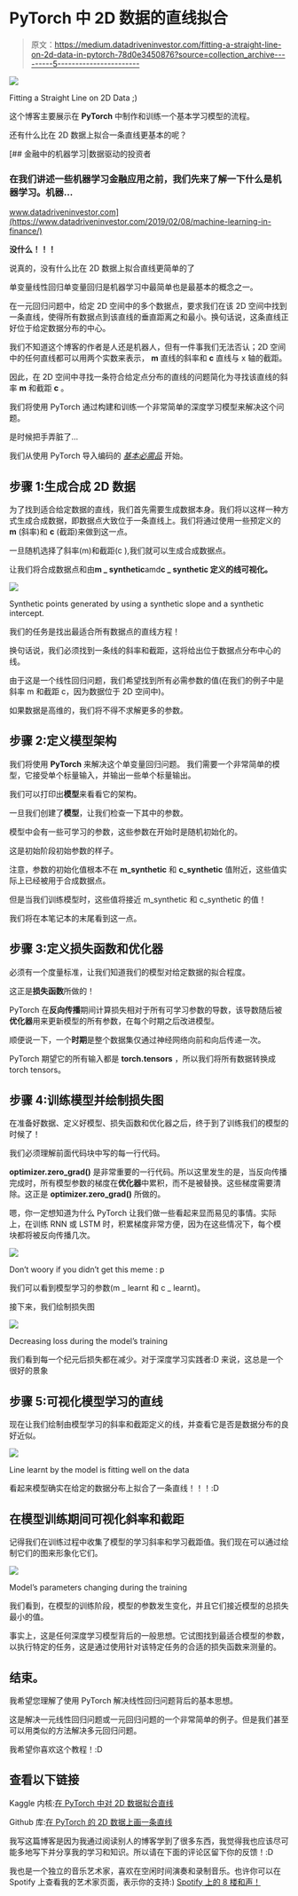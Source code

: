 # PyTorch 中 2D 数据的直线拟合

> 原文：<https://medium.datadriveninvestor.com/fitting-a-straight-line-on-2d-data-in-pytorch-78d0e3450876?source=collection_archive---------5----------------------->

![](img/b6da18ba7828c4d68afba58580ed07f5.png)

Fitting a Straight Line on 2D Data ;)

这个博客主要展示在 **PyTorch** 中制作和训练一个基本学习模型的流程。

还有什么比在 2D 数据上拟合一条直线更基本的呢？

[](https://www.datadriveninvestor.com/2019/02/08/machine-learning-in-finance/) [## 金融中的机器学习|数据驱动的投资者

### 在我们讲述一些机器学习金融应用之前，我们先来了解一下什么是机器学习。机器…

www.datadriveninvestor.com](https://www.datadriveninvestor.com/2019/02/08/machine-learning-in-finance/) 

**没什么！！！**

说真的，没有什么比在 2D 数据上拟合直线更简单的了

单变量线性回归单变量回归是机器学习中最简单也是最基本的概念之一。

在一元回归问题中，给定 2D 空间中的多个数据点，要求我们在该 2D 空间中找到一条直线，使得所有数据点到该直线的垂直距离之和最小。换句话说，这条直线正好位于给定数据分布的中心。

我们不知道这个博客的作者是人还是机器人，但有一件事我们无法否认；2D 空间中的任何直线都可以用两个实数来表示， **m** 直线的斜率和 **c** 直线与 x 轴的截距。

因此，在 2D 空间中寻找一条符合给定点分布的直线的问题简化为寻找该直线的斜率 **m** 和截距 **c** 。

我们将使用 PyTorch 通过构建和训练一个非常简单的深度学习模型来解决这个问题。

是时候把手弄脏了…

我们从使用 PyTorch 导入编码的 [*基本必需品*](https://www.youtube.com/watch?v=5dhSdnDb3tk) 开始。

## 步骤 1:生成合成 2D 数据

为了找到适合给定数据的直线，我们首先需要生成数据本身。我们将以这样一种方式生成合成数据，即数据点大致位于一条直线上。我们将通过使用一些预定义的 **m** (斜率)和 **c** (截距)来做到这一点。

一旦随机选择了斜率(m)和截距(c ),我们就可以生成合成数据点。

让我们将合成数据点和由**m _ synthetic**amd**c _ synthetic 定义的线可视化。**

![](img/09f81fb279508a3d1bef8e27bbb1498e.png)

Synthetic points generated by using a synthetic slope and a synthetic intercept.

我们的任务是找出最适合所有数据点的直线方程！

换句话说，我们必须找到一条线的斜率和截距，这将给出位于数据点分布中心的线。

由于这是一个线性回归问题，我们希望找到所有必需参数的值(在我们的例子中是斜率 m 和截距 c，因为数据位于 2D 空间中)。

如果数据是高维的，我们将不得不求解更多的参数。

## 步骤 2:定义模型架构

我们将使用 **PyTorch** 来解决这个单变量回归问题。
我们需要一个非常简单的模型，它接受单个标量输入，并输出一些单个标量输出。

我们可以打印出**模型**来看看它的架构。

一旦我们创建了**模型**，让我们检查一下其中的参数。

模型中会有一些可学习的参数，这些参数在开始时是随机初始化的。

这是初始阶段初始参数的样子。

注意，参数的初始化值根本不在 **m_synthetic** 和 **c_synthetic** 值附近，这些值实际上已经被用于合成数据点。

但是当我们训练模型时，这些值将接近 m_synthetic 和 c_synthetic 的值！

我们将在本笔记本的末尾看到这一点。

## 步骤 3:定义损失函数和优化器

必须有一个度量标准，让我们知道我们的模型对给定数据的拟合程度。

这正是**损失函数**所做的！

PyTorch 在**反向传播**期间计算损失相对于所有可学习参数的导数，该导数随后被**优化器**用来更新模型的所有参数，在每个时期之后改进模型。

顺便说一下，一个**时期**是整个数据集仅通过神经网络向前和向后传递一次。

PyTorch 期望它的所有输入都是 **torch.tensors** ，所以我们将所有数据转换成 torch tensors。

## 步骤 4:训练模型并绘制损失图

在准备好数据、定义好模型、损失函数和优化器之后，终于到了训练我们的模型的时候了！

我们必须理解前面代码块中写的每一行代码。

**optimizer.zero_grad()** 是非常重要的一行代码。所以这里发生的是，当反向传播完成时，所有模型参数的梯度在**优化器**中累积，而不是被替换。这些梯度需要清除。这正是 **optimizer.zero_grad()** 所做的。

嗯，你一定想知道为什么 PyTorch 让我们做一些看起来显而易见的事情。实际上，在训练 RNN 或 LSTM 时，积累梯度非常方便，因为在这些情况下，每个模块都将被反向传播几次。

![](img/cabe3d0ac04fe07e71d3012f0a9f44f4.png)

Don’t woory if you didn’t get this meme : p

我们可以看到模型学习的参数(m _ learnt 和 c _ learnt)。

接下来，我们绘制损失图

![](img/53ac074bf0db302259de636ea03629f9.png)

Decreasing loss during the model’s training

我们看到每一个纪元后损失都在减少。对于深度学习实践者:D 来说，这总是一个很好的景象

## 步骤 5:可视化模型学习的直线

现在让我们绘制由模型学习的斜率和截距定义的线，并查看它是否是数据分布的良好近似。

![](img/39aaf9dc7b5d75e07e738698fb598dbb.png)

Line learnt by the model is fitting well on the data

看起来模型确实在给定的数据分布上拟合了一条直线！！！:D

## 在模型训练期间可视化斜率和截距

记得我们在训练过程中收集了模型的学习斜率和学习截距值。我们现在可以通过绘制它们的图来形象化它们。

![](img/7ca91b92bba496d8a1aa8865e974f37f.png)

Model’s parameters changing during the training

我们看到，在模型的训练阶段，模型的参数发生变化，并且它们接近模型的总损失最小的值。

事实上，这是任何深度学习模型背后的一般思想。它试图找到最适合模型的参数，以执行特定的任务，这是通过使用针对该特定任务的合适的损失函数来测量的。

## 结束。

我希望您理解了使用 PyTorch 解决线性回归问题背后的基本思想。

这是解决一元线性回归问题或一元回归问题的一个非常简单的例子。但是我们甚至可以用类似的方法解决多元回归问题。

我希望你喜欢这个教程！:D

## 查看以下链接

Kaggle 内核:[在 PyTorch 中对 2D 数据拟合直线](https://www.kaggle.com/n0obcoder/fitting-a-straight-line-on-2d-data-in-pytorch)

Github 库:[在 PyTorch 的 2D 数据上画一条直线](https://github.com/n0obcoder/Fitting-a-Straight-Line-on-2D-Data-in-PyTorch)

我写这篇博客是因为我通过阅读别人的博客学到了很多东西，我觉得我也应该尽可能多地写下并分享我的学习和知识。所以请在下面的评论区留下你的反馈！:D

我也是一个独立的音乐艺术家，喜欢在空闲时间演奏和录制音乐。也许你可以在 Spotify 上查看我的艺术家页面，表示你的支持:)
[Spotify 上的 8 楼和声！](https://open.spotify.com/artist/7G2BgSnludIYl1gFyJKG6X?si=Bv5L4ZAVQrmIsl5SgGRAUw)